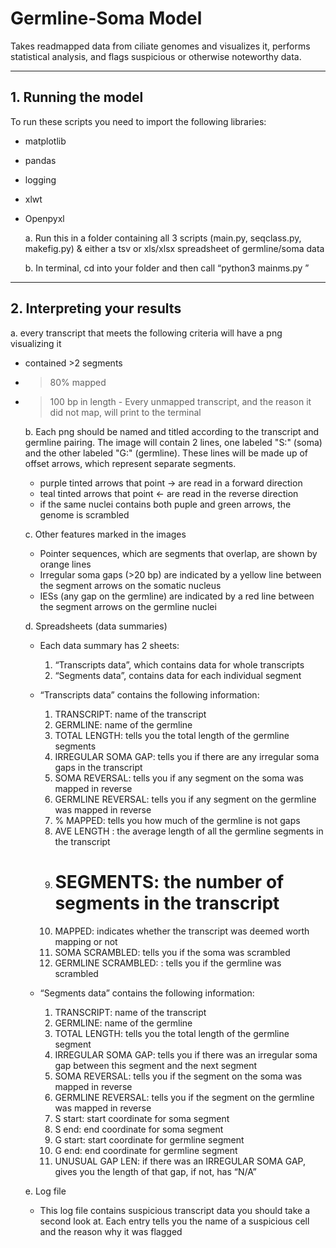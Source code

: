 # Germline-Soma Model
Takes readmapped data from ciliate genomes and visualizes it, performs statistical analysis, and flags suspicious or otherwise noteworthy data. 
***
## 1. Running the model
To run these scripts you need to import the following libraries:

* matplotlib
* pandas
* logging
* xlwt
* Openpyxl

  a. Run this in a folder containing all 3 scripts (main.py, seqclass.py, makefig.py) & either a tsv or xls/xlsx spreadsheet of germline/soma data
  
  b. In terminal, cd into your folder and then call “python3 mainms.py <spreadsheet name>”
***
## 2. Interpreting your results
a. every transcript that meets the following criteria will have a png visualizing it
* contained >2 segments
* >80% mapped
* >100 bp in length
      - Every unmapped transcript, and the reason it did not map, will print to the terminal
  
  b. Each png should be named and titled according to the transcript and germline pairing. The image will contain 2 lines, one labeled "S:" (soma) and the other labeled "G:" (germline). These lines will be made up of offset arrows, which represent separate segments. 
  
    * purple tinted arrows that point -> are read in a forward direction
    * teal tinted arrows that point <- are read in the reverse direction
    * if the same nuclei contains both puple and green arrows, the genome is scrambled
                                       
  c. Other features marked in the images
    * Pointer sequences, which are segments that overlap, are shown by orange lines
    * Irregular soma gaps (>20 bp) are indicated by a yellow line between the segment arrows on the somatic nucleus
    * IESs (any gap on the germline) are indicated by a red line between the segment arrows on the germline nuclei
  
  d. Spreadsheets (data summaries)
    * Each data summary has 2 sheets:
      1. “Transcripts data”, which contains data for whole transcripts
      2. “Segments data”, contains data for each individual segment
  
    * “Transcripts data” contains the following information:
      1. TRANSCRIPT: name of the transcript
      2. GERMLINE: name of the germline
      3. TOTAL LENGTH: tells you the total length of the germline segments
      4. IRREGULAR SOMA GAP: tells you if there are any irregular soma gaps in the transcript
      5. SOMA REVERSAL: tells you if any segment on the soma was mapped in reverse
      6. GERMLINE REVERSAL: tells you if any segment on the germline was mapped in reverse
      7. % MAPPED: tells you how much of the germline is not gaps
      8. AVE LENGTH	: the average length of all the germline segments in the transcript
      9. # SEGMENTS: the number of segments in the transcript
      10. MAPPED: indicates whether the transcript was deemed worth mapping or not
      11. SOMA SCRAMBLED: tells you if the soma was scrambled
      12. GERMLINE SCRAMBLED: : tells you if the germline was scrambled
  
    * “Segments data” contains the following information:
      1. TRANSCRIPT: name of the transcript
      2. GERMLINE: name of the germline
      3. TOTAL LENGTH: tells you the total length of the germline segment
      4. IRREGULAR SOMA GAP: tells you if there was an irregular soma gap between this segment and the next segment
      5. SOMA REVERSAL: tells you if the segment on the soma was mapped in reverse
      6. GERMLINE REVERSAL: tells you if the segment on the germline was mapped in reverse
      7. S start: start coordinate for soma segment
      8. S end: end coordinate for soma segment
      9. G start: start coordinate for germline segment
      10. G end: end coordinate for germline segment
      11. UNUSUAL GAP LEN: if there was an IRREGULAR SOMA GAP,  gives you the length of that gap, if not, has “N/A”
  
  e. Log file
  
    * This log file contains suspicious transcript data you should take a second look at. Each entry tells you the name of a suspicious cell and the reason why it was flagged




  
